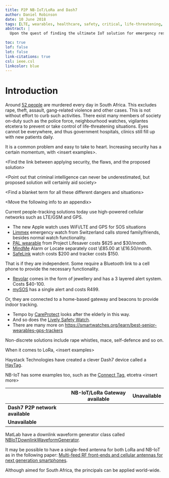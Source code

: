 ```yaml
---
title: P2P NB-IoT/LoRa and Dash7
author: Daniel Robinson
date: 10 June 2018
tags: [LTE, wearables, healthcare, safety, critical, life-threatening, SDR, NB-IoT, Dash7, localization]
abstract: |
  Upon the quest of finding the ultimate IoT solution for emergency response, an idea was borne which uses peer-to-peer networking and a suitable long-range LPWAN. Fast localization is key, along with the capability of sending critical physiological signals. A final practical PoC is presented and compared in the form of a LoRa or NB-IoT based system with Dash7 wireless P2P networking, RSSI trilateration engines and A-GPS. The LoRa-based system can be worn and tested, whereas the NB-IoT based system is merely SDR-based. The P2P network shines when gateways are unavailable or 

toc: true
lof: false
lot: false
link-citations: true
csl: ieee.csl
linkcolor: blue
---
```


# Introduction

Around [52 people](https://africacheck.org/factsheets/south-africas-crime-statistics-201617) are murdered every day in South Africa. This excludes rape, theft, assault, gang-related violence and other cases. This is not without effort to curb such activities. There exist many members of society on-duty such as the police force, neighbourhood watches, vigilantes etcetera to prevent or take control of life-threatening situations. Eyes cannot be everywhere, and thus government hospitals, clinics still fill up with new patients daily.

It is a common problem and easy to take to heart. Increasing security has a certain momentum, with \<insert examples\>.

\<Find the link between applying security, the flaws, and the proposed solution\>

\<Point out that criminal intelligence can never be underestimated, but proposed solution will certainly aid society\>

\<Find a blanket term for all these different dangers and situations\>

\<Move the following info to an appendix\>

Current people-tracking solutions today use high-powered cellular networks such as LTE/GSM and GPS. 

* The new Apple watch uses WiFi/LTE and GPS for SOS situations
* [Limmex](https://www.limmex.com/intl/en) emergency watch from Switzerland calls stored family/friends, besides normal watch functionality.
* [PAL wearable](http://www.projectlifesaver.org/Pal-info) from Project Lifesaver costs \$625 and \$30/month.
* [MindMe](http://www.mindme.care/payments/default.html) Alarm or Locate separately cost \£85.00 at \£16.50/month.
* [SafeLink](http://safelinkgps.com) watch costs \$200 and tracker costs \$150.

That is if they are independent. Some require a Bluetooth link to a cell phone to provide the necessary functionality. 

* [Revolar](https://revolar.com) comes in the form of jewellery and has a 3 layered alert system. Costs \$40-100.
* [mySOS](https://mysos.co.za/panicbutton) has a single alert and costs R499.

Or, they are connected to a home-based gateway and beacons to provide indoor tracking. 

* Tempo by [CareProtect](https://www.carepredict.com) looks after the elderly in this way.
* And so does the [Lively Safety Watch](http://www.mylively.com).
* There are many more on https://smartwatches.org/learn/best-senior-wearables-gps-trackers

Non-discrete solutions include rape whistles, mace, self-defence and so on.

When it comes to LoRa, \<insert examples\>

Haystack Technologies have created a clever Dash7 device called a [HayTag](http://haystacktechnologies.com/wp-content/uploads/2016/10/Haytag-Product-Sheet.pdf).

NB-IoT has some examples too, such as the [Connect Tag](https://www.zdnet.com/article/samsung-launches-nb-iot-gps-smart-tag), etcetra \<insert more\>

|                                 | NB-IoT/LoRa Gateway available | Unavailable |
| ------------------------------- | ----------------------------- | ----------- |
| **Dash7 P2P network available** |                               |             |
| **Unavailable**                 |                               |             |

MatLab have a downlink waveform generator class called [NBIoTDownlinkWaveformGenerator](https://www.mathworks.com/examples/lte-system/mw/lte_product-NBIoTDownlinkWaveformGenerationExample-nb-iot-downlink-waveform-generation).

It may be possible to have a single-feed antenna for both LoRa and NB-IoT as in the following paper: [Multi-feed RF front-ends and cellular antennas for next generation smartphones](https://pdfs.semanticscholar.org/ff3d/322286f70661360b0c87c4d0e49536cc2564.pdf).

Although aimed for South Africa, the principals can be applied world-wide.